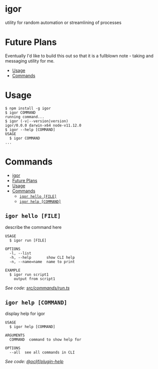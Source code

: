 igor
====

utility for random automation or streamlining of processes

# Future Plans

Eventually I'd like to build this out so that it is a fullblown note - taking and messaging utility for me.

<!-- toc -->
* [Usage](#usage)
* [Commands](#commands)
<!-- tocstop -->
# Usage
<!-- usage -->
```sh-session
$ npm install -g igor
$ igor COMMAND
running command...
$ igor (-v|--version|version)
igor/0.0.0 darwin-x64 node-v11.12.0
$ igor --help [COMMAND]
USAGE
  $ igor COMMAND
...
```
<!-- usagestop -->
# Commands
<!-- commands -->
- [igor](#igor)
- [Future Plans](#Future-Plans)
- [Usage](#Usage)
- [Commands](#Commands)
  - [`igor hello [FILE]`](#igor-hello-FILE)
  - [`igor help [COMMAND]`](#igor-help-COMMAND)

## `igor hello [FILE]`

describe the command here

```
USAGE
  $ igor run [FILE]

OPTIONS
  -l, --list
  -h, --help       show CLI help
  -n, --name=name  name to print

EXAMPLE
  $ igor run script1
    output from script1
```

_See code: [src/commands/run.ts](https://github.com/gdwais/igor/blob/v0.0.0/src/commands/run.ts)_

## `igor help [COMMAND]`

display help for igor

```
USAGE
  $ igor help [COMMAND]

ARGUMENTS
  COMMAND  command to show help for

OPTIONS
  --all  see all commands in CLI
```

_See code: [@oclif/plugin-help](https://github.com/oclif/plugin-help/blob/v2.2.0/src/commands/help.ts)_
<!-- commandsstop -->
